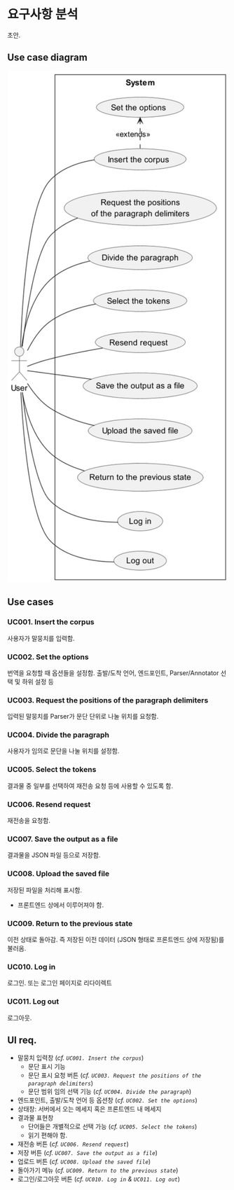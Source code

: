 # 요구사항 분석
초안.

## Use case diagram
<img src="images/usecase.png" alt="usecase.png" width="512"><br>

## Use cases
### UC001. Insert the corpus
사용자가 말뭉치를 입력함.

### UC002. Set the options
번역을 요청할 때 옵션들을 설정함. 출발/도착 언어, 엔드포인트, Parser/Annotator 선택 및 하위 설정 등

### UC003. Request the positions of the paragraph delimiters
입력된 말뭉치를 Parser가 문단 단위로 나눌 위치를 요청함.

### UC004. Divide the paragraph
사용자가 임의로 문단을 나눌 위치를 설정함.

### UC005. Select the tokens
결과물 중 일부를 선택하여 재전송 요청 등에 사용할 수 있도록 함.

### UC006. Resend request
재전송을 요청함.

### UC007. Save the output as a file
결과물을 JSON 파일 등으로 저장함.

### UC008. Upload the saved file
저장된 파일을 처리해 표시함.
- 프론트엔드 상에서 이루어져야 함.

### UC009. Return to the previous state
이전 상태로 돌아감. 즉 저장된 이전 데이터 (JSON 형태로 프론트엔드 상에 저장됨)를 불러옴.

### UC010. Log in
로그인. 또는 로그인 페이지로 리다이렉트

### UC011. Log out
로그아웃.

## UI req.
- 말뭉치 입력창 (*cf. `UC001. Insert the corpus`*)
  - 문단 표시 기능
  - 문단 표시 요청 버튼 (*cf. `UC003. Request the positions of the paragraph delimiters`*)
  - 문단 범위 임의 선택 기능 (*cf. `UC004. Divide the paragraph`*)
- 엔드포인트, 출발/도착 언어 등 옵션창 (*cf. `UC002. Set the options`*)
- 상태창: 서버에서 오는 메세지 혹은 프론트엔드 내 메세지
- 결과물 표현창
  - 단어들은 개별적으로 선택 가능 (*cf. `UC005. Select the tokens`*)
  - 읽기 편해야 함.
- 재전송 버튼 (*cf. `UC006. Resend request`*)
- 저장 버튼 (*cf. `UC007. Save the output as a file`*)
- 업로드 버튼 (*cf. `UC008. Upload the saved file`*)
- 돌아가기 메뉴 (*cf. `UC009. Return to the previous state`*)
- 로그인/로그아웃 버튼 (*cf. `UC010. Log in` & `UC011. Log out`*)